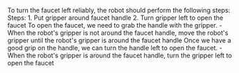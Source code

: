 To turn the faucet left reliably, the robot should perform the following steps:
    Steps: 1. Put gripper around faucet handle  2. Turn gripper left to open the faucet
To open the faucet, we need to grab the handle with the gripper. 
    - When the robot's gripper is not around the faucet handle, move the robot's gripper until the robot's gripper is around the faucet handle
Once we have a good grip on the handle, we can turn the handle left to open the faucet.
    - When the robot's gripper is around the faucet handle, turn the gripper left to open the faucet